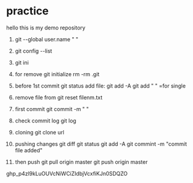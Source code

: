 # practice
hello this is my demo repository
1) git --global user.name " "

2) git config --list
   
4) git ini
5) for remove git initialize
rm -rm .git 
7) before 1st commit
git status
add file:
git add -A
git add " " =for single
8) remove file from 
git reset filenm.txt

9) first commit
git commit -m " "

10) check commit log 
git log

11) cloning
git clone  url

12) pushing changes
git diff
git status 
git add -A
git commint -m "commit file added"

13) then push
git pull origin master
git push  origin master

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
